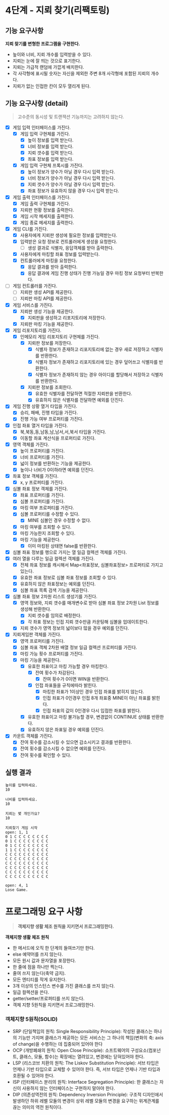 # 4단계 - 지뢰 찾기(리팩토링)

## 기능 요구사항

**지뢰 찾기를 변형한 프로그램을 구현한다.**

- 높이와 너비, 지뢰 개수를 입력받을 수 있다.
- 지뢰는 눈에 잘 띄는 것으로 표기한다.
- 지뢰는 가급적 랜덤에 가깝게 배치한다.
- 각 사각형에 표시될 숫자는 자신을 제외한 주변 8개 사각형에 포함된 지뢰의 개수다.
- 지뢰가 없는 인접한 칸이 모두 열리게 된다.

## 기능 요구사항 (detail)

> 고수준의 동시성 및 트랜잭션 기능까지는 고려하지 않는다.

- [x] 게임 입력 인터페이스를 가진다.
    - [x] 게임 입력 구현체를 가진다.
        - [x] 높이 정보를 입력 받는다.
        - [x] 너비 정보를 입력 받는다.
        - [x] 지뢰 갯수를 입력 받는다.
        - [x] 좌표 정보를 입력 받는다.
    - [x] 게임 입력 구현체 프록시를 가진다.
        - [x] 높이 정보가 양수가 아닐 경우 다시 입력 받는다.
        - [x] 너비 정보가 양수가 아닐 경우 다시 입력 받는다.
        - [x] 지뢰 갯수가 양수가 아닐 경우 다시 입력 받는다.
        - [x] 좌표 정보가 유효하지 않을 경우 다시 입력 받는다.
- [x] 게임 출력 인터페이스를 가진다.
    - [x] 게임 출력 구현체를 가진다.
    - [x] 지뢰판 현황 정보를 출력한다.
    - [x] 게임 시작 메세지를 출력한다.
    - [x] 게임 종료 메세지를 출력한다.
- [x] 게임 CLI를 가진다.
    - [x] 사용자에게 지뢰판 생성에 필요한 정보를 입력받는다.
    - [x] 입력받은 요청 정보로 컨트롤러에게 생성을 요청한다.
        - [ ] 생성 결과로 식별자, 응답객체를 받아 출력한다.
    - [x] 사용자에게 마킹할 좌표 정보를 입력받는다.
    - [x] 컨트롤러에게 마킹을 요청한다.
        - [x] 응답 결과를 받아 출력한다.
        - [x] 응답 결과에 게임 진행 상태가 진행 가능일 경우 마킹 정보 요청부터 반복한다.
- [ ] 게임 컨트롤러를 가진다.
    - [ ] 지뢰판 생성 API를 제공한다.
    - [ ] 지뢰판 마킹 API를 제공한다.
- [x] 게임 서비스를 가진다.
    - [x] 지뢰판 생성 기능을 제공한다.
        - [x] 지뢰판을 생성하고 리포지토리에 저장한다.
    - [x] 지뢰판 마킹 기능을 제공한다.
- [x] 게임 리포지토리를 가진다.
    - [x] 인메모리 게임 리포지토리 구현체를 가진다.
        - [x] 지뢰판 정보를 저장한다.
          - [x] 식별자 정보가 존재하고 리포지토리에 없는 경우 새로 저장하고 식별자를 반환한다. 
          - [x] 식별자 정보가 존재하고 리포지토리에 있는 경우 덮어쓰고 식별자를 반환한다. 
          - [x] 식별자 정보가 존재하지 않는 경우 아이디를 할당해서 저장하고 식별자를 반환한다.
        - [x] 지뢰판 정보를 조회한다.
          - [x] 유효한 식별자를 전달하면 적절한 지뢰판을 반환한다.
          - [x] 유효하지 않은 식별자를 전달하면 예외를 던진다.
- [x] 게임 진행 상황 열거 타입을 가진다.
    - [x] 승리, 패배, 진행 타입을 가진다.
    - [x] 진행 가능 여부 프로퍼티를 가진다.
- [x] 인접 좌표 열거 타입을 가진다.
    - [x] 북,북동,동,남동,남,남서,서,북서 타입을 가진다.
    - [x] 이동할 좌표 계산식을 프로퍼티로 가진다.
- [x] 영역 객체를 가진다.
    - [x] 높이 프로퍼티를 가진다.
    - [x] 너비 프로퍼티를 가진다.
    - [x] 넓이 정보를 반환하는 기능을 제공한다.
    - [x] 높이나 너비가 0이하라면 예외를 던진다.
- [x] 좌표 정보 객체를 가진다.
    - [x] x, y 프로퍼티를 가진다.
- [x] 심볼 좌표 정보 객체를 가진다.
    - [x] 좌표 프로퍼티를 가진다.
    - [x] 심볼 프로퍼티를 가진다.
    - [x] 마킹 여부 프로퍼티를 가진다.
    - [x] 심볼 프로퍼티를 수정할 수 있다.
        - [x] MINE 심볼인 경우 수정할 수 없다.
    - [x] 마킹 여부를 조회할 수 있다.
    - [x] 마킹 가능한지 조회할 수 있다.
    - [x] 마킹 기능을 제공한다.
        - [x] 이미 마킹된 상태면 false를 반환한다.
- [x] 심볼 좌표 정보를 행으로 가지는 열 일급 컬렉션 객체를 가진다.
- [x] 여러 열을 다루는 일급 컬렉션 객체를 가진다.
    - [x] 전체 좌표 정보를 캐시해서 Map<좌표정보, 심볼좌표정보> 프로퍼티로 가지고 있는다.
    - [x] 유효한 좌표 정보로 심볼 좌표 정보를 조회할 수 있다.
    - [x] 유효하지 않은 좌표정보는 예외를 던진다.
    - [x] 심볼 좌표 목록 검색 기능을 제공한다.
- [x] 심볼 좌표 정보 2차원 리스트 생성기를 가진다.
    - [x] 영역 정보와, 지뢰 갯수를 매개변수로 받아 심볼 좌표 정보 2차원 List 정보를 생성해 반환한다.
        - [x] 지뢰 갯수를 임의로 배정한다.
        - [x] 각 좌표 정보는 인접 지뢰 갯수만큼 카운팅해 심볼을 업데이트한다.
    - [x] 지뢰 갯수가 영역 정보의 넓이보다 많을 경우 예외를 던진다.
- [x] 지뢰게임판 객체를 가진다.
    - [x] 영역 프로퍼티를 가진다.
    - [x] 심볼 좌표 객체 2차원 배열 정보 일급 컬렉션 프로퍼티를 가진다.
    - [x] 마킹 가능 횟수 프로퍼티를 가진다.
    - [x] 마킹 기능을 제공한다.
        - [x] 유효한 좌표이고 마킹 가능할 경우 마킹한다.
            - [x] 잔여 횟수가 차감된다.
                - [x] 잔여 횟수가 0이면 WIN을 반환한다.
            - [x] 인접 좌표들을 규칙에따라 밝힌다.
                - [x] 마킹한 좌표가 1이상인 경우 인접 좌표를 밝히지 않는다.
                - [x] 인접 좌표가 0인경우 인접 8개 좌표중 MINE이 아닌 좌표를 밝힌다.
                - [x] 인접 좌표의 값이 0인경우 다시 입접한 좌표를 밝힌다.

        - [x] 유효한 좌표이고 마킹 불가능할 경우, 변경없이 CONTINUE 상태를 반환한다.
        - [x] 유효하지 않은 좌표일 경우 예외를 던진다.
- [x] 카운트 객체를 가진다.
    - [x] 잔여 횟수를 감소시킬 수 있으면 감소시키고 결과를 반환한다.
    - [x] 잔여 횟수를 감소시킬 수 없으면 예외를 던진다.
    - [x] 잔여 횟수를 확인할 수 있다.

## 실행 결과

```text
높이를 입력하세요.
10

너비를 입력하세요.
10

지뢰는 몇 개인가요?
10

지뢰찾기 게임 시작
open: 1, 1
0 1 C C C C C C C C
0 1 C C C C C C C C
0 1 C C C C C C C C
1 1 C C C C C C C C
C C C C C C C C C C
C C C C C C C C C C
C C C C C C C C C C
C C C C C C C C C C
C C C C C C C C C C
C C C C C C C C C C

open: 4, 1
Lose Game.

```

# 프로그래밍 요구 사항

> **객체지향 생활 체조 원칙을 지키면서 프로그래밍한다.**

**객체지향 생활 체조 원칙**

- 한 메서드에 오직 한 단계의 들여쓰기만 한다.
- else 예약어를 쓰지 않는다.
- 모든 원시 값과 문자열을 포장한다.
- 한 줄에 점을 하나만 찍는다.
- 줄여 쓰지 않는다(축약 금지).
- 모든 엔티티를 작게 유지한다.
- 3개 이상의 인스턴스 변수를 가진 클래스를 쓰지 않는다.
- 일급 컬렉션을 쓴다.
- getter/setter/프로퍼티를 쓰지 않는다.
- 객체 지향 5원칙을 지키면서 프로그래밍한다.

### 객체지향 5원칙(SOLID)

- SRP (단일책임의 원칙: Single Responsibility Principle): 작성된 클래스는 하나의 기능만 가지며 클래스가 제공하는 모든 서비스는 그 하나의 책임(변화의 축: axis of
  change)을 수행하는 데 집중되어 있어야 한다
- OCP (개방폐쇄의 원칙: Open Close Principle): 소프트웨어의 구성요소(컴포넌트, 클래스, 모듈, 함수)는 확장에는 열려있고, 변경에는 닫혀있어야 한다.
- LSP (리스코브 치환의 원칙: The Liskov Substitution Principle): 서브 타입은 언제나 기반 타입으로 교체할 수 있어야 한다. 즉, 서브 타입은 언제나 기반 타입과 호환될 수 있어야
  한다.
- ISP (인터페이스 분리의 원칙: Interface Segregation Principle): 한 클래스는 자신이 사용하지 않는 인터페이스는 구현하지 말아야 한다.
- DIP (의존성역전의 원칙: Dependency Inversion Principle): 구조적 디자인에서 발생하던 하위 레벨 모듈의 변경이 상위 레벨 모듈의 변경을 요구하는 위계관계를 끊는 의미의 역전 원칙이다.

